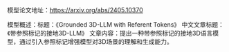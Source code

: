 模型论文地址：https://arxiv.org/abs/2405.10370

模型概述：标题：《Grounded 3D-LLM with Referent Tokens》
中文文章标题：《带参照标记的接地3D-LLM》
文章内容：提出一种带参照标记的接地3D语言模型，通过引入参照标记增强模型对3D场景的理解和生成能力。
